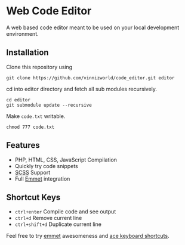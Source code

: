 # Web Code Editor

A web based code editor meant to be used on your local development environment.


## Installation

Clone this repository using 

	git clone https://github.com/vinnizworld/code_editor.git editor

cd into editor directory and fetch all sub modules recursively.

	cd editor
	git submodule update --recursive

Make `code.txt` writable.
	
	chmod 777 code.txt


## Features
- PHP, HTML, CSS, JavaScript Compilation
- Quickly try code snippets
- [SCSS](http://sass-lang.org/) Support
- Full [Emmet](http://docs.emmet.io) integration


## Shortcut Keys
- `ctrl+enter` Compile code and see output
- `ctrl+d` Remove current line
- `ctrl+shift+d` Duplicate current line

Feel free to try [emmet](http://docs.emmet.io) awesomeness and [ace keyboard shortcuts](https://github.com/ajaxorg/ace/wiki/Default-Keyboard-Shortcuts).